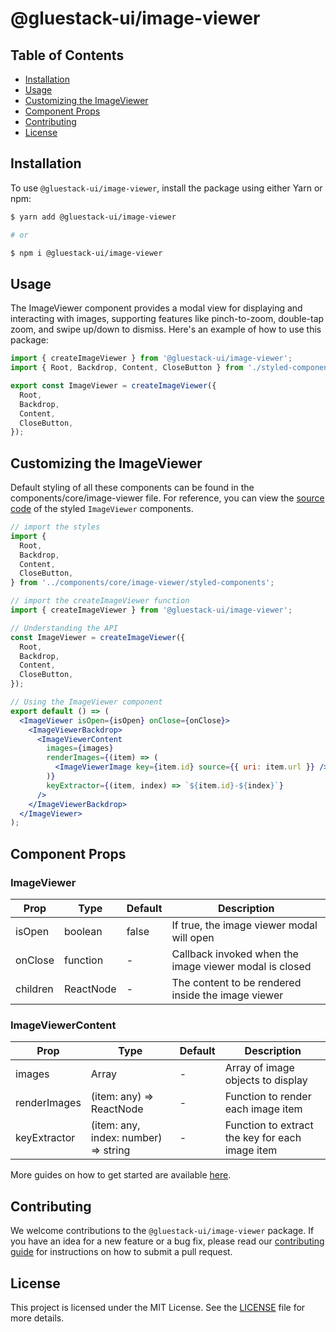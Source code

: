 # @gluestack-ui/image-viewer

## Table of Contents

- [Installation](#installation)
- [Usage](#usage)
- [Customizing the ImageViewer](#customizing-the-imageviewer)
- [Component Props](#component-props)
- [Contributing](#contributing)
- [License](#license)

## Installation

To use `@gluestack-ui/image-viewer`, install the package using either Yarn or npm:

```sh
$ yarn add @gluestack-ui/image-viewer

# or

$ npm i @gluestack-ui/image-viewer
```

## Usage

The ImageViewer component provides a modal view for displaying and interacting with images, supporting features like pinch-to-zoom, double-tap zoom, and swipe up/down to dismiss. Here's an example of how to use this package:

```jsx
import { createImageViewer } from '@gluestack-ui/image-viewer';
import { Root, Backdrop, Content, CloseButton } from './styled-components';

export const ImageViewer = createImageViewer({
  Root,
  Backdrop,
  Content,
  CloseButton,
});
```

## Customizing the ImageViewer

Default styling of all these components can be found in the components/core/image-viewer file. For reference, you can view the [source code](https://github.com/gluestack/gluestack-ui/blob/development/example/storybook/src/ui-components/ImageViewer/index.tsx) of the styled `ImageViewer` components.

```jsx
// import the styles
import {
  Root,
  Backdrop,
  Content,
  CloseButton,
} from '../components/core/image-viewer/styled-components';

// import the createImageViewer function
import { createImageViewer } from '@gluestack-ui/image-viewer';

// Understanding the API
const ImageViewer = createImageViewer({
  Root,
  Backdrop,
  Content,
  CloseButton,
});

// Using the ImageViewer component
export default () => (
  <ImageViewer isOpen={isOpen} onClose={onClose}>
    <ImageViewerBackdrop>
      <ImageViewerContent
        images={images}
        renderImages={(item) => (
          <ImageViewerImage key={item.id} source={{ uri: item.url }} />
        )}
        keyExtractor={(item, index) => `${item.id}-${index}`}
      />
    </ImageViewerBackdrop>
  </ImageViewer>
);
```

## Component Props

### ImageViewer

| Prop     | Type      | Default | Description                                            |
| -------- | --------- | ------- | ------------------------------------------------------ |
| isOpen   | boolean   | false   | If true, the image viewer modal will open              |
| onClose  | function  | -       | Callback invoked when the image viewer modal is closed |
| children | ReactNode | -       | The content to be rendered inside the image viewer     |

### ImageViewerContent

| Prop         | Type                                 | Default | Description                                     |
| ------------ | ------------------------------------ | ------- | ----------------------------------------------- |
| images       | Array<any>                           | -       | Array of image objects to display               |
| renderImages | (item: any) => ReactNode             | -       | Function to render each image item              |
| keyExtractor | (item: any, index: number) => string | -       | Function to extract the key for each image item |

More guides on how to get started are available [here](https://ui.gluestack.io/docs/components/media-and-icons/image-viewer).

## Contributing

We welcome contributions to the `@gluestack-ui/image-viewer` package. If you have an idea for a new feature or a bug fix, please read our [contributing guide](https://github.com/gluestack/gluestack-ui/blob/main/CONTRIBUTING.md) for instructions on how to submit a pull request.

## License

This project is licensed under the MIT License. See the [LICENSE](https://github.com/gluestack/gluestack-ui/blob/main/LICENSE) file for more details.
